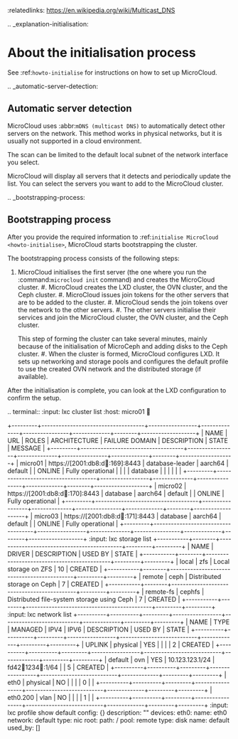 :relatedlinks: https://en.wikipedia.org/wiki/Multicast_DNS

.. _explanation-initialisation:

About the initialisation process
================================

See :ref:`howto-initialise` for instructions on how to set up MicroCloud.

.. _automatic-server-detection:

Automatic server detection
--------------------------

MicroCloud uses :abbr:`mDNS (multicast DNS)` to automatically detect other servers on the network.
This method works in physical networks, but it is usually not supported in a cloud environment.

The scan can be limited to the default local subnet of the network interface you select.

MicroCloud will display all servers that it detects and periodically update the list. You can select the servers you want to add to the MicroCloud cluster.

.. _bootstrapping-process:

Bootstrapping process
---------------------

After you provide the required information to :ref:`initialise MicroCloud <howto-initialise>`, MicroCloud starts bootstrapping the cluster.

The bootstrapping process consists of the following steps:

1. MicroCloud initialises the first server (the one where you run the :command:`microcloud init` command) and creates the MicroCloud cluster.
#. MicroCloud creates the LXD cluster, the OVN cluster, and the Ceph cluster.
#. MicroCloud issues join tokens for the other servers that are to be added to the cluster.
#. MicroCloud sends the join tokens over the network to the other servers.
#. The other servers initialise their services and join the MicroCloud cluster, the OVN cluster, and the Ceph cluster.

   This step of forming the cluster can take several minutes, mainly because of the initialisation of MicroCeph and adding disks to the Ceph cluster.
#. When the cluster is formed, MicroCloud configures LXD.
   It sets up networking and storage pools and configures the default profile to use the created OVN network and the distributed storage (if available).

After the initialisation is complete, you can look at the LXD configuration to confirm the setup.

.. terminal::
   :input: lxc cluster list
   :host: micro01
   :scroll:

   +---------+------------------------------------+-----------------+--------------+----------------+-------------+--------+-------------------+
   |  NAME   |                 URL                |      ROLES      | ARCHITECTURE | FAILURE DOMAIN | DESCRIPTION | STATE  |      MESSAGE      |
   +---------+------------------------------------+-----------------+--------------+----------------+-------------+--------+-------------------+
   | micro01 | https://[2001:db8:d:100::169]:8443 | database-leader | aarch64      | default        |             | ONLINE | Fully operational |
   |         |                                    | database        |              |                |             |        |                   |
   +---------+------------------------------------+-----------------+--------------+----------------+-------------+--------+-------------------+
   | micro02 | https://[2001:db8:d:100::170]:8443 | database        | aarch64      | default        |             | ONLINE | Fully operational |
   +---------+------------------------------------+-----------------+--------------+----------------+-------------+--------+-------------------+
   | micro03 | https://[2001:db8:d:100::171]:8443 | database        | aarch64      | default        |             | ONLINE | Fully operational |
   +---------+------------------------------------+-----------------+--------------+----------------+-------------+--------+-------------------+
   :input: lxc storage list
   +-----------+--------+--------------------------------------------+---------+---------+
   |  NAME     | DRIVER |         DESCRIPTION                        | USED BY |  STATE  |
   +-----------+--------+--------------------------------------------+---------+---------+
   | local     | zfs    | Local storage on ZFS                       | 10      | CREATED |
   +-----------+--------+--------------------------------------------+---------+---------+
   | remote    | ceph   | Distributed storage on Ceph                | 7       | CREATED |
   +-----------+--------+--------------------------------------------+---------+---------+
   | remote-fs | cephfs | Distributed file-system storage using Ceph | 7       | CREATED |
   +-----------+--------+--------------------------------------------+---------+---------+
   :input: lxc network list
   +----------+----------+---------+-----------------+---------------------------+-------------+---------+---------+
   |   NAME   |   TYPE   | MANAGED |      IPV4       |           IPV6            | DESCRIPTION | USED BY |  STATE  |
   +----------+----------+---------+-----------------+---------------------------+-------------+---------+---------+
   | UPLINK   | physical | YES     |                 |                           |             | 2       | CREATED |
   +----------+----------+---------+-----------------+---------------------------+-------------+---------+---------+
   | default  | ovn      | YES     | 10.123.123.1/24 | fd42:1234:1234:1234::1/64 |             | 5       | CREATED |
   +----------+----------+---------+-----------------+---------------------------+-------------+---------+---------+
   | eth0     | physical | NO      |                 |                           |             | 0       |         |
   +----------+----------+---------+-----------------+---------------------------+-------------+---------+---------+
   | eth0.200 | vlan     | NO      |                 |                           |             | 1       |         |
   +----------+----------+---------+-----------------+---------------------------+-------------+---------+---------+
   :input: lxc profile show default
   config: {}
   description: ""
   devices:
   eth0:
     name: eth0
     network: default
     type: nic
   root:
     path: /
     pool: remote
     type: disk
   name: default
   used_by: []
